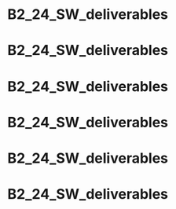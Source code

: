 # B2_24_SW_deliverables
# B2_24_SW_deliverables
# B2_24_SW_deliverables
# B2_24_SW_deliverables
# B2_24_SW_deliverables
# B2_24_SW_deliverables
